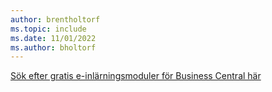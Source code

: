```yaml
---
author: brentholtorf
ms.topic: include
ms.date: 11/01/2022
ms.author: bholtorf
---
```

[Sök efter gratis e-inlärningsmoduler för Business Central här](/training/dynamics365/business-central)

